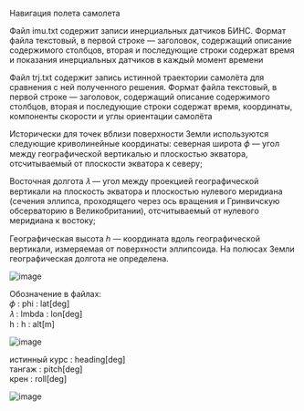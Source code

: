 Навигация полета самолета

Файл imu.txt содержит записи инерциальных датчиков БИНС. Формат
файла текстовый, в первой строке — заголовок, содержащий описание содержимого столбцов, вторая и последующие строки содержат время и показания
инерциальных датчиков в каждый момент времени

Файл trj.txt содержит запись истинной траектории самолёта для сравнения с ней полученного решения. Формат файла текстовый, в первой строке
— заголовок, содержащий описание содержимого столбцов, вторая и последующие строки содержат время, координаты, компоненты скорости и углы
ориентации самолёта

Исторически для точек вблизи поверхности Земли используются следующие криволинейные координаты: 
северная широта 𝜙 — угол между географической вертикалью и плоскостью экватора,
отсчитываемый от плоскости экватора к северу;

Восточная долгота 𝜆 — угол
между проекцией географической вертикали на плоскость экватора и плоскостью нулевого меридиана (сечения эллипса, проходящего через ось вращения
и Гринвичскую обсерваторию в Великобритании), отсчитываемый от нулевого меридиана к востоку;

Географическая высота ℎ — координата вдоль географической вертикали, измеряемая от поверхности эллипсоида. На полюсах
Земли географическая долгота не определена.

![image](https://user-images.githubusercontent.com/94633478/229085607-ac0c6e0a-6e87-4e6d-9b02-2c90bc9dc81b.png)

Обозначение в файлах:  
𝜙 : phi : lat[deg]  
𝜆 : lmbda : lon[deg]  
h : h :  alt[m]  

![image](https://user-images.githubusercontent.com/94633478/229085534-a57521ed-b858-4338-8040-3bd09154787a.png)


истинный курс : heading[deg]  
тангаж : pitch[deg]  
крен : roll[deg]  
  
![image](https://user-images.githubusercontent.com/94633478/229085408-5d33f928-97db-4185-8e2f-954f67525c7c.png)
